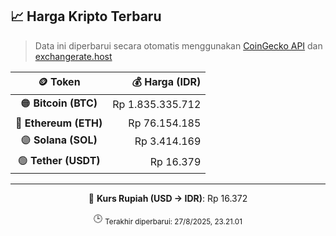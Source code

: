 

<!-- HARGA_KRIPTO -->
## 📈 Harga Kripto Terbaru

> Data ini diperbarui secara otomatis menggunakan [CoinGecko API](https://www.coingecko.com/) dan [exchangerate.host](https://exchangerate.host/)

<div align="center">

| 🪙 Token | 💰 Harga (IDR) |
|:------:|---------------:|
| 🟠 **Bitcoin (BTC)**   | Rp 1.835.335.712 |
| 🔵 **Ethereum (ETH)**  | Rp 76.154.185 |
| 🟣 **Solana (SOL)**    | Rp 3.414.169 |
| 🟢 **Tether (USDT)**   | Rp 16.379 |

---

💱 **Kurs Rupiah (USD → IDR)**: Rp 16.372

🕒 <sub>Terakhir diperbarui: 27/8/2025, 23.21.01</sub>

</div>
<!-- /HARGA_KRIPTO -->
